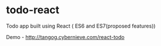 # todo-react
Todo app built using React ( ES6 and ES7(proposed features))

Demo - http://tangog.cybernieve.com/react-todo

